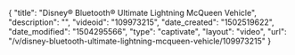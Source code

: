 {
    "title": "Disney&reg; Bluetooth&reg; Ultimate Lightning McQueen Vehicle",
    "description": "",
    "videoid": "109973215",
    "date_created": "1502519622",
    "date_modified": "1504295566",
    "type": "captivate",
    "layout": "video",
    "url": "\/v\/disney-bluetooth-ultimate-lightning-mcqueen-vehicle\/109973215"
}